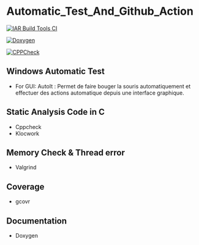 # Automatic_Test_And_Github_Action

[![IAR Build Tools CI](https://github.com/Kasimashi/Automatic_Test_And_Github_Action/actions/workflows/IAR_build.yaml/badge.svg)](https://github.com/Kasimashi/Automatic_Test_And_Github_Action/actions/workflows/IAR_build.yaml)

[![Doxygen](https://github.com/Kasimashi/Automatic_Test_And_Github_Action/actions/workflows/doxygen.yaml/badge.svg)](https://github.com/Kasimashi/Automatic_Test_And_Github_Action/actions/workflows/doxygen.yaml)

[![CPPCheck](https://github.com/Kasimashi/Automatic_Test_And_Github_Action/actions/workflows/cppcheck.yaml/badge.svg)](https://github.com/Kasimashi/Automatic_Test_And_Github_Action/actions/workflows/cppcheck.yaml)

## Windows Automatic Test 

- For GUI: AutoIt : Permet de faire bouger la souris automatiquement et effectuer des actions automatique depuis une interface graphique. 

## Static Analysis Code in C

- Cppcheck
- Klocwork

## Memory Check & Thread error

- Valgrind

## Coverage

- gcovr

## Documentation

- Doxygen



